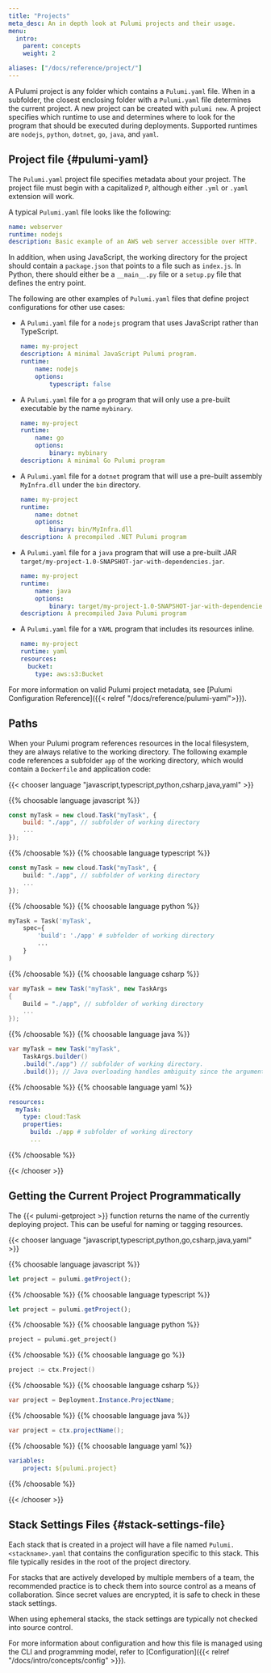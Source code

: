 ```yaml
---
title: "Projects"
meta_desc: An in depth look at Pulumi projects and their usage.
menu:
  intro:
    parent: concepts
    weight: 2

aliases: ["/docs/reference/project/"]
---
```


A Pulumi project is any folder which contains a `Pulumi.yaml` file.  When in a subfolder, the closest enclosing folder with a `Pulumi.yaml` file determines the current project. A new project can be created with `pulumi new`. A project specifies which runtime to use and determines where to look for the program that should be executed during deployments. Supported runtimes are `nodejs`, `python`, `dotnet`, `go`, `java`, and `yaml`.

## Project file {#pulumi-yaml}

The `Pulumi.yaml` project file specifies metadata about your project. The project file must begin with a capitalized `P`, although either `.yml` or `.yaml` extension will work.

A typical `Pulumi.yaml` file looks like the following:

```yaml
name: webserver
runtime: nodejs
description: Basic example of an AWS web server accessible over HTTP.
```

In addition, when using JavaScript, the working directory for the project should contain a `package.json` that points to a file such as `index.js`. In Python, there should either be a `__main__.py` file or a `setup.py` file that defines the entry point.

The following are other examples of `Pulumi.yaml` files that define project configurations for other use cases:

* A `Pulumi.yaml` file for a `nodejs` program that uses JavaScript rather than TypeScript.

    ```yaml
    name: my-project
    description: A minimal JavaScript Pulumi program.
    runtime:
        name: nodejs
        options:
            typescript: false
    ```

* A `Pulumi.yaml` file for a `go` program that will only use a pre-built executable by the name `mybinary`.

    ```yaml
    name: my-project
    runtime:
        name: go
        options:
            binary: mybinary
    description: A minimal Go Pulumi program
    ```

* A `Pulumi.yaml` file for a `dotnet` program that will use a pre-built assembly `MyInfra.dll` under the `bin` directory.

    ```yaml
    name: my-project
    runtime:
        name: dotnet
        options:
            binary: bin/MyInfra.dll
    description: A precompiled .NET Pulumi program
    ```

* A `Pulumi.yaml` file for a `java` program that will use a pre-built JAR `target/my-project-1.0-SNAPSHOT-jar-with-dependencies.jar`.

    ```yaml
    name: my-project
    runtime:
        name: java
        options:
            binary: target/my-project-1.0-SNAPSHOT-jar-with-dependencies.jar
    description: A precompiled Java Pulumi program
    ```

* A `Pulumi.yaml` file for a `YAML` program that includes its resources inline.

    ```yaml
    name: my-project
    runtime: yaml
    resources:
      bucket:
        type: aws:s3:Bucket
    ```

For more information on valid Pulumi project metadata, see [Pulumi Configuration Reference]({{< relref "/docs/reference/pulumi-yaml">}}).

## Paths

When your Pulumi program references resources in the local filesystem, they are always relative to the working directory. The following example code references a subfolder `app` of the working directory, which would contain a `Dockerfile` and application code:

{{< chooser language "javascript,typescript,python,csharp,java,yaml" >}}

{{% choosable language javascript %}}

```javascript
const myTask = new cloud.Task("myTask", {
    build: "./app", // subfolder of working directory
    ...
});
```

{{% /choosable %}}
{{% choosable language typescript %}}

```typescript
const myTask = new cloud.Task("myTask", {
    build: "./app", // subfolder of working directory
    ...
});
```

{{% /choosable %}}
{{% choosable language python %}}

```python
myTask = Task('myTask',
    spec={
        'build': './app' # subfolder of working directory
        ...
    }
)
```

{{% /choosable %}}
{{% choosable language csharp %}}

```csharp
var myTask = new Task("myTask", new TaskArgs
{
    Build = "./app", // subfolder of working directory
    ...
});
```

{{% /choosable %}}
{{% choosable language java %}}

```java
var myTask = new Task("myTask",
    TaskArgs.builder()
    .build("./app") // subfolder of working directory.
    .build()); // Java overloading handles ambiguity since the arguments are different
```

{{% /choosable %}}
{{% choosable language yaml %}}

```yaml
resources:
  myTask:
    type: cloud:Task
    properties:
      build: ./app # subfolder of working directory
      ...
```

{{% /choosable %}}

{{< /chooser >}}

## Getting the Current Project Programmatically

The {{< pulumi-getproject >}} function returns the name of the currently deploying project. This can be useful for naming or tagging resources.

{{< chooser language "javascript,typescript,python,go,csharp,java,yaml" >}}

{{% choosable language javascript %}}

```javascript
let project = pulumi.getProject();
```

{{% /choosable %}}
{{% choosable language typescript %}}

```typescript
let project = pulumi.getProject();
```

{{% /choosable %}}
{{% choosable language python %}}

```python
project = pulumi.get_project()
```

{{% /choosable %}}
{{% choosable language go %}}

```go
project := ctx.Project()
```

{{% /choosable %}}
{{% choosable language csharp %}}

```csharp
var project = Deployment.Instance.ProjectName;
```

{{% /choosable %}}
{{% choosable language java %}}

```java
var project = ctx.projectName();
```

{{% /choosable %}}
{{% choosable language yaml %}}

```yaml
variables:
    project: ${pulumi.project}
```

{{% /choosable %}}

{{< /chooser >}}

## Stack Settings Files {#stack-settings-file}

Each stack that is created in a project will have a file named `Pulumi.<stackname>.yaml` that contains the configuration specific to this stack. This file typically resides in the root of the project directory.

For stacks that are actively developed by multiple members of a team, the recommended practice is to check them into source control as a means of collaboration. Since secret values are encrypted, it is safe to check in these stack settings.

When using ephemeral stacks, the stack settings are typically not checked into source control.

For more information about configuration and how this file is managed using the CLI and programming model, refer to [Configuration]({{< relref "/docs/intro/concepts/config" >}}).

